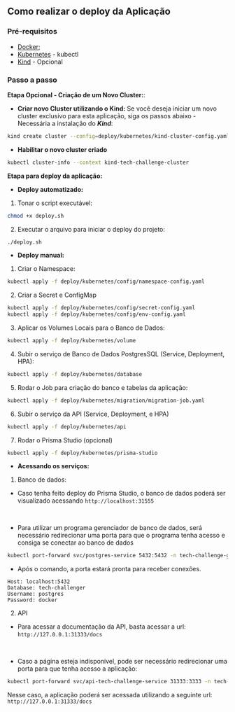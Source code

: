 ## Como realizar o deploy da Aplicação

### Pré-requisitos

- [Docker](https://docs.docker.com/get-docker/);
-	[Kubernetes](https://kubernetes.io/docs/tasks/tools/) - kubectl
- [Kind](https://kind.sigs.k8s.io/docs/user/quick-start/) - Opcional

### Passo a passo

**Etapa Opcional - Criação de um Novo Cluster:**:

- **Criar novo Cluster utilizando o Kind:**
Se você deseja iniciar um novo cluster exclusivo para esta aplicação, siga os passos abaixo - Necessária a instalação do ***Kind***:

```sh
kind create cluster --config=deploy/kubernetes/kind-cluster-config.yaml --name=tech-challenge-cluster
```

- **Habilitar o novo cluster criado**

```sh
kubectl cluster-info --context kind-tech-challenge-cluster
```

**Etapa para deploy da aplicação:**

- **Deploy automatizado:**
1. Tonar o script executável:
```sh
chmod +x deploy.sh
```

2. Executar o arquivo para iniciar o deploy do projeto:
```sh
./deploy.sh
```

- **Deploy manual:**
1. Criar o Namespace:
```sh
kubectl apply -f deploy/kubernetes/config/namespace-config.yaml
```

2. Criar a Secret e ConfigMap
```sh
kubectl apply -f deploy/kubernetes/config/secret-config.yaml
kubectl apply -f deploy/kubernetes/config/env-config.yaml
```

3. Aplicar os Volumes Locais para o Banco de Dados:
```sh
kubectl apply -f deploy/kubernetes/volume
```

4. Subir o serviço de Banco de Dados PostgresSQL (Service, Deployment, HPA):
```sh
kubectl apply -f deploy/kubernetes/database
```

5. Rodar o Job para criação do banco e tabelas da aplicação:
```sh
kubectl apply -f deploy/kubernetes/migration/migration-job.yaml
```

6. Subir o serviço da API (Service, Deployment, e HPA)
```sh
kubectl apply -f deploy/kubernetes/api
```

7. Rodar o Prisma Studio (opcional)
```sh
kubectl apply -f deploy/kubernetes/prisma-studio
```

- **Acessando os serviços:**
1. Banco de dados:

- Caso tenha feito deploy do Prisma Studio, o banco de dados poderá ser visualizado acessando `http://localhost:31555`

<br>

- Para utilizar um programa gerenciador de banco de dados, será necessário redirecionar uma porta para que o programa tenha acesso e consiga se conectar ao banco de dados

```sh
kubectl port-forward svc/postgres-service 5432:5432 -n tech-challenge-group-4
```

- Após o comando, a porta estará pronta para receber conexões.

```
Host: localhost:5432
Database: tech-challenger
Username: postgres
Password: docker
```

2. API

- Para acessar a documentação da API, basta acessar a url:
`http://127.0.0.1:31333/docs`

<br>

- Caso a página esteja indisponível, pode ser necessário redirecionar uma porta para que tenha acesso a aplicação:

```sh
kubectl port-forward svc/api-tech-challenge-service 31333:3333 -n tech-challenge-group-4
```

Nesse caso, a aplicação poderá ser acessada utilizando a seguinte url:
`http://127.0.0.1:31333/docs`